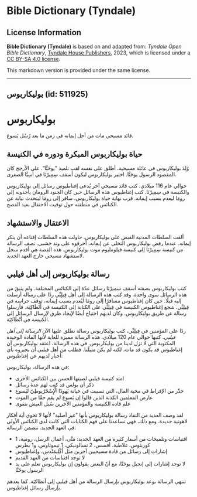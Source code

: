 # Bible Dictionary (Tyndale)

## License Information

**Bible Dictionary (Tyndale)** is based on and adapted from: _Tyndale Open Bible Dictionary_, [Tyndale House Publishers](https://tyndaleopenresources.com/), 2023, which is licensed under a [CC BY-SA 4.0 license](https://creativecommons.org/licenses/by-sa/4.0/legalcode.en).

This markdown version is provided under the same license.



--------------------------------

## بوليكاربوس (id: 511925)

بوليكاربوس
==========

قائد مسيحي مات من أجل إيمانه في زمن ما بعد رُسُل يَسوع.

حياة بوليكاربوس المبكرة ودوره في الكنيسة
----------------------------------------

وُلِدَ بوليكاربوس في عائلة مسيحية. أطلق على نفسه لقب تلميذ "يوحَنَّا". على الأرجح كان المقصود الرسول يوحَنَّا. اختير بوليكاربوس ليكون أسقف سِمِيرْنَا في أَسِيَّا الصغرى.

حوالي عام 116 ميلادي، كتب قائد مسيحي آخر يُدعى إغناطيوس رسائل إلى بوليكاربوس والكنيسة في سِمِيرْنَا. كتب إغناطيوس هذه الرسائل حين كان الجنود الرومان يأخذونه إلى رومَا ليعدم بسبب إيمانه. قرب نهاية حياة بوليكاربوس، سافر إلى رومَا ليتحدث نيابة عن الكنائس في منطقته حول توقيت الاحتفال بعيد الفصح.

الاعتقال والاستشهاد
-------------------

ألقت السلطات المدنية القبض على بوليكاربوس. حاولت هذه السلطات إقناعه أن ينكر إيمانه. عندما رفض بوليكاربوس التخلي عن إيمانه، أحرقوه على وتد خشبي. تصف الرسالة من كنيسة سِمِيرْنَا إلى كنيسة فيلومليوم موت بوليكاربوس. هذه القصة هي أقدم سجل لاستشهاد مسيحي خارج العهد الجديد.

رسالة بوليكاربوس إلى أهل فيلبي
------------------------------

كتب بوليكاربوس بصفته أسقف سِمِيرْنَا رسائل عدّة إلى الكنائس المختلفة. ولم يتبقَ من هذه الرسائل سوى واحدة. وقد كتب هذه الرسالة إلى أهل فِيلِبِّي ردًا على رسالة أرسلت إليه قبلًا. حين كان إغناطيوس مسافرًا إلى رومَا ليُعدم بسبب إيمانه، توقف حراسه في فِيلِبِّي. شجع إغناطيوس الكنيسة في فِيلِبِّي على الكتابة إلى الكنيسة في أَنْطَاكِيَة. فأرسلوا رسالة عن طريق بوليكاربوس. وكان لديهم احتياج أيضًا لإيجاد طرق لإرسال الرسائل إلى الكنيسة في أَنْطَاكِيَة.

 ردًا على المؤمنين في فِيلِبِّي، كتب بوليكاربوس رسالة نطلق عليها الآن *الرسالة إلى أهل فيلبي*. كتبها حوالي عام 120 ميلادي. هذه الرسالة مميزة للغاية لأنها المادة الوحيدة المكتوبة التي لا تزل لدينا من بوليكاربوس. في هذه الرسالة، اعتقد بوليكاربوس أن إغناطيوس قد يكون قد مات، لكنه لم يكن متيقِّنا. فطلب من أهل فيلبي أن يخبروه بأي أخبار لديهم عن إغناطيوس.

في هذه الرسالة، بوليكاربوس:

* امتد كنيسة فيلبي لصيتها الحسن بين الكنائس الأخرى
* ذكر أن بولس قد كتب لهم عدة رسائل
* حذّر من الإفراط في محبة المال، التي تسببت في خيانة يَهوذَا ٱلْإِسْخَرْيوطِيّ ليَسوع
* عارض المعلمين الكذبة الذين قالوا إن يَسوع لم يقم حقًا من الموت
* علم قادة الكنيسة والمؤمنين الآخرين سُبل العيش بتقوى

لقد وصف العديد من النقاد رسالة بوليكاربوس بأنها "غير أصلية" لأنها لا تحوي أية أفكار لاهوتية جديدة. ومع ذلك، فهي تساعدنا على فهم الكتابات التي كانت لدى الكنائس الأولى في العهد الجديد. تتضمن الرسالة:

* اقتباسات وتلميحات من أسفار كثيرة من العهد الجديد: مَتَّى، أعمال الرسل، رومية، 1 كورنثوس، غلاطية، أفسس، 2 تسالونيكي، 1 تيموثاوس، و1 بطرس
* إشارات إلى رسائل من قادة مسيحيين آخرين مثل أَكْلِيمَنْدس، وإغناطيوس
* لا توجد اقتباسات من العهد القديم
* لا توجد إشارات إلى إنجيل يوحَنَّا، مع أنّ البعض يقولون إن بوليكاربوس تعلم على يد الرسول يوحَنَّا

تنتهي الرسالة بوعد بوليكاربوس بإرسال الرسالة من أهل فيلبي إلى أنطاكيَة. كما يعدهم بإرسال رسائل إغناطيوس.


